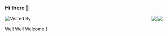 ### Hi there 👋

<img align="right" src="https://github-readme-stats.vercel.app/api?username=myafer&show_icons=true&theme=cobalt&hide_title=false" />

<img align="right" src="https://github-readme-stats.vercel.app/api/top-langs/?username=myafer&layout=compact"/>

![Visited By](https://count.getloli.com/get/@myafer?theme=gelbooru)

Well Well Welcome！
